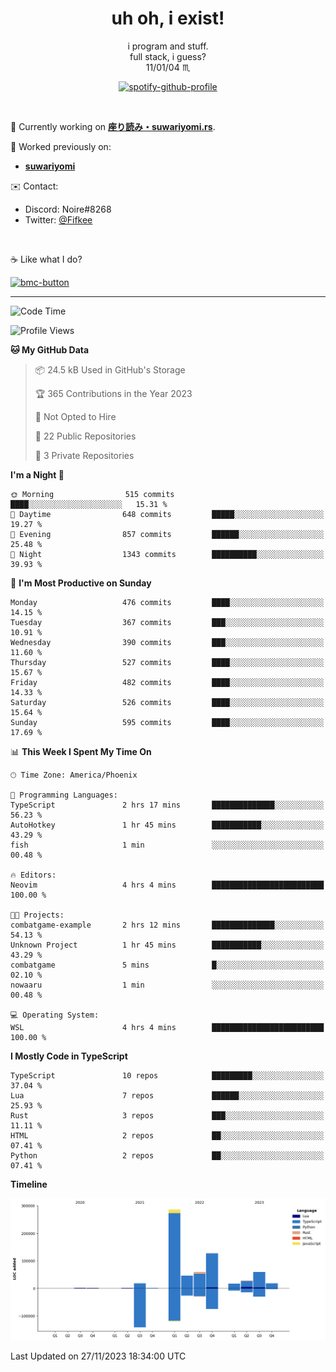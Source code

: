 <!--
**Nowaaru/nowaaru** is a ✨ _special_ ✨ repository because its `README.md` (this file) appears on your GitHub profile.

Here are some ideas to get you started:

- 🔭 I’m currently working on ...
- 🌱 I’m currently learning ...
- 👯 I’m looking to collaborate on ...
- 🤔 I’m looking for help with ...
- 💬 Ask me about ...
- 📫 How to reach me: ...
- 😄 Pronouns: ...
- ⚡ Fun fact: ...
-->

<h1 align="center"> uh oh, i exist!</h1>

<p align="center">
  i program and stuff.<br/>
  full stack, i guess?<br/>
  11/01/04 ♏ 
</p>

<!--
<p align="center">
╭──────────────────────────╮<br/>
│                        <a href="https://open.spotify.com/track/5iY3ZEHlQGFosdnROBDIg7?si=d7fd7fe8c7a747a1">Lavender</a>                      │<br/>
│               <a href="https://open.spotify.com/artist/6oeSQ4qmDQ7n89Rdt6tLLn?si=2773a05ce8b94a6c"><code>Rav</code></a>, <a href="https://open.spotify.com/artist/3vxcGARzVb3sETtt0Jxp7v?si=a4d26afacb46454f"><code>Kill Bill: The Rapper</code></a>               │<br/>
│             00:29 <a href="https://www.youtube.com/watch?v=dQw4w9WgXcQ">━━⬤</a>─────── 02:19              │<br/>
╰──────────────────────────╯<br/>
</p>
-->

<div align="center">

[![spotify-github-profile](https://spotify-github-profile.vercel.app/api/view?uid=fifkee&cover_image=true&theme=novatorem&bar_color=53b14f&bar_color_cover=true)](https://spotify-github-profile.vercel.app/api/view?uid=fifkee&redirect=true)

</div>
<br />

🦀 Currently working on **[座り読み・suwariyomi.rs](https://github.com/Nowaaru/suwariyomi.rs)**.

💫 Worked previously on: 
- **[suwariyomi](https://github.com/Nowaaru/suwariyomi)**



✉️ Contact:
- Discord: Noire#8268
- Twitter: <a href=https://twitter.com/@Fifkee>@Fifkee</a>

<br />

☕ Like what I do?

<a href="https://www.buymeacoffee.com/noire">
<img width="136" alt="bmc-button" src="https://user-images.githubusercontent.com/16274568/185726271-65d08167-e68c-49b1-bc12-8813b73cf0c0.png"></a>


---

<!--START_SECTION:waka-->
![Code Time](http://img.shields.io/badge/Code%20Time-719%20hrs%2035%20mins-blue)

![Profile Views](http://img.shields.io/badge/Profile%20Views-0-blue)

**🐱 My GitHub Data** 

> 📦 24.5 kB Used in GitHub's Storage 
 > 
> 🏆 365 Contributions in the Year 2023
 > 
> 🚫 Not Opted to Hire
 > 
> 📜 22 Public Repositories 
 > 
> 🔑 3 Private Repositories 
 > 
**I'm a Night 🦉** 

```text
🌞 Morning                515 commits         ████░░░░░░░░░░░░░░░░░░░░░   15.31 % 
🌆 Daytime                648 commits         █████░░░░░░░░░░░░░░░░░░░░   19.27 % 
🌃 Evening                857 commits         ██████░░░░░░░░░░░░░░░░░░░   25.48 % 
🌙 Night                  1343 commits        ██████████░░░░░░░░░░░░░░░   39.93 % 
```
📅 **I'm Most Productive on Sunday** 

```text
Monday                   476 commits         ████░░░░░░░░░░░░░░░░░░░░░   14.15 % 
Tuesday                  367 commits         ███░░░░░░░░░░░░░░░░░░░░░░   10.91 % 
Wednesday                390 commits         ███░░░░░░░░░░░░░░░░░░░░░░   11.60 % 
Thursday                 527 commits         ████░░░░░░░░░░░░░░░░░░░░░   15.67 % 
Friday                   482 commits         ████░░░░░░░░░░░░░░░░░░░░░   14.33 % 
Saturday                 526 commits         ████░░░░░░░░░░░░░░░░░░░░░   15.64 % 
Sunday                   595 commits         ████░░░░░░░░░░░░░░░░░░░░░   17.69 % 
```


📊 **This Week I Spent My Time On** 

```text
🕑︎ Time Zone: America/Phoenix

💬 Programming Languages: 
TypeScript               2 hrs 17 mins       ██████████████░░░░░░░░░░░   56.23 % 
AutoHotkey               1 hr 45 mins        ███████████░░░░░░░░░░░░░░   43.29 % 
fish                     1 min               ░░░░░░░░░░░░░░░░░░░░░░░░░   00.48 % 

🔥 Editors: 
Neovim                   4 hrs 4 mins        █████████████████████████   100.00 % 

🐱‍💻 Projects: 
combatgame-example       2 hrs 12 mins       ██████████████░░░░░░░░░░░   54.13 % 
Unknown Project          1 hr 45 mins        ███████████░░░░░░░░░░░░░░   43.29 % 
combatgame               5 mins              █░░░░░░░░░░░░░░░░░░░░░░░░   02.10 % 
nowaaru                  1 min               ░░░░░░░░░░░░░░░░░░░░░░░░░   00.48 % 

💻 Operating System: 
WSL                      4 hrs 4 mins        █████████████████████████   100.00 % 
```

**I Mostly Code in TypeScript** 

```text
TypeScript               10 repos            █████████░░░░░░░░░░░░░░░░   37.04 % 
Lua                      7 repos             ██████░░░░░░░░░░░░░░░░░░░   25.93 % 
Rust                     3 repos             ███░░░░░░░░░░░░░░░░░░░░░░   11.11 % 
HTML                     2 repos             ██░░░░░░░░░░░░░░░░░░░░░░░   07.41 % 
Python                   2 repos             ██░░░░░░░░░░░░░░░░░░░░░░░   07.41 % 
```



**Timeline**

![Lines of Code chart](https://raw.githubusercontent.com/Nowaaru/Nowaaru/main/assets/bar_graph.png)


 Last Updated on 27/11/2023 18:34:00 UTC
<!--END_SECTION:waka-->

<!--
[![Nowaaru's GitHub stats](https://github-readme-stats.vercel.app/api?username=Nowaaru&theme=dracula&show_icons=true)](https://github.com/anuraghazra/github-readme-stats)

[![Top Langs](https://github-readme-stats.vercel.app/api/top-langs/?username=Nowaaru&layout=compact&theme=dracula)](https://github.com/anuraghazra/github-readme-stats)
-->
